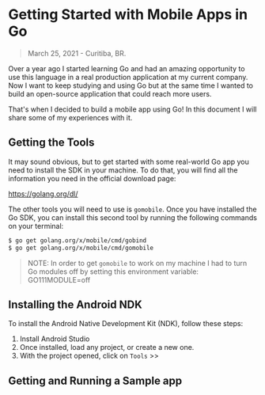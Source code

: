 # Getting Started with Mobile Apps in Go

>March 25, 2021 - Curitiba, BR.

Over a year ago I started learning Go and had an amazing opportunity to use this language in a real production application at my current company. Now I want to keep studying and using Go but at the same time I wanted to build an open-source application that could reach more users.

That's when I decided to build a mobile app using Go! In this document I will share some of my experiences with it.

## Getting the Tools

It may sound obvious, but to get started with some real-world Go app you need to install the SDK in your machine. To do that, you will find all the information you need in the official download page:

https://golang.org/dl/

The other tools you will need to use is `gomobile`. Once you have installed the Go SDK, you can install this second tool by running the following commands on your terminal:

```bash
$ go get golang.org/x/mobile/cmd/gobind
$ go get golang.org/x/mobile/cmd/gomobile
```

>NOTE: In order to get `gomobile` to work on my machine I had to turn Go modules off by setting this environment variable: GO111MODULE=off

## Installing the Android NDK

To install the Android Native Development Kit (NDK), follow these steps:

1. Install Android Studio
2. Once installed, load any project, or create a new one.
3. With the project opened, click on `Tools` >> 

## Getting and Running a Sample app